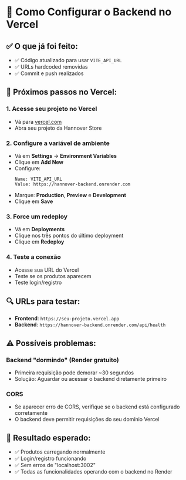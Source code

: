 # 🚀 Como Configurar o Backend no Vercel

## ✅ O que já foi feito:
- ✅ Código atualizado para usar `VITE_API_URL`
- ✅ URLs hardcoded removidas
- ✅ Commit e push realizados

## 🔧 Próximos passos no Vercel:

### 1. Acesse seu projeto no Vercel
- Vá para [vercel.com](https://vercel.com)
- Abra seu projeto da Hannover Store

### 2. Configure a variável de ambiente
- Vá em **Settings** → **Environment Variables**
- Clique em **Add New**
- Configure:
  ```
  Name: VITE_API_URL
  Value: https://hannover-backend.onrender.com
  ```
- Marque: **Production**, **Preview** e **Development**
- Clique em **Save**

### 3. Force um redeploy
- Vá em **Deployments**
- Clique nos três pontos do último deployment
- Clique em **Redeploy**

### 4. Teste a conexão
- Acesse sua URL do Vercel
- Teste se os produtos aparecem
- Teste login/registro

## 🔍 URLs para testar:
- **Frontend**: `https://seu-projeto.vercel.app`
- **Backend**: `https://hannover-backend.onrender.com/api/health`

## ⚠️ Possíveis problemas:

### Backend "dormindo" (Render gratuito)
- Primeira requisição pode demorar ~30 segundos
- Solução: Aguardar ou acessar o backend diretamente primeiro

### CORS
- Se aparecer erro de CORS, verifique se o backend está configurado corretamente
- O backend deve permitir requisições do seu domínio Vercel

## 🎉 Resultado esperado:
- ✅ Produtos carregando normalmente
- ✅ Login/registro funcionando
- ✅ Sem erros de "localhost:3002"
- ✅ Todas as funcionalidades operando com o backend no Render 